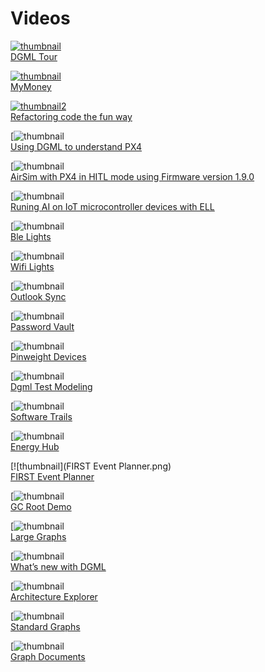 # Videos

[![thumbnail](DGMLTour.png)<br/>DGML Tour](https://youtu.be/wIjCdOrZj-I)

[![thumbnail](MyMoney.png)<br/>MyMoney](https://lovettsoftwarestorage.blob.core.windows.net/videos/MyMoney.mp4)

[![thumbnail2](CoyoteRefactoring.png)<br/>Refactoring code the fun way](https://lovettsoftwarestorage.blob.core.windows.net/videos/CoyoteRefactoring.mp4)

[![thumbnail](PX4_topics.png)<br/>[Using DGML to understand PX4](https://lovettsoftwarestorage.blob.core.windows.net/videos/PX4_Topics.mp4)

[![thumbnail](AirSimPx4v1.9.png)<br/>[AirSim with PX4 in HITL mode using Firmware version 1.9.0](https://lovettsoftwarestorage.blob.core.windows.net/videos/AirSimPx4v9.mp4)

[![thumbnail](KeywordSpotter.png)<br/>[Runing AI on IoT microcontroller devices with ELL](https://lovettsoftwarestorage.blob.core.windows.net/videos/ELL_MXCHIP_Oct2018.mp4)

[![thumbnail](BleLights.png)<br/>[Ble Lights](https://lovettsoftwarestorage.blob.core.windows.net/videos/BleLights.mp4)

[![thumbnail](WifiLights.png)<br/>[Wifi Lights](https://lovettsoftwarestorage.blob.core.windows.net/videos/WifiLights.mp4)

[![thumbnail](OutlookSync.png)<br/>[Outlook Sync](https://lovettsoftwarestorage.blob.core.windows.net/videos/OutlookSync.mp4)

[![thumbnail](PasswordVault.png)<br/>[Password Vault](https://lovettsoftwarestorage.blob.core.windows.net/videos/PasswordVault.mp4)

[![thumbnail](PinweightDev.png)<br/>[Pinweight Devices](https://lovettsoftwarestorage.blob.core.windows.net/videos/PinweightDev.mp4)

[![thumbnail](DgmlTestModel.png)<br/>[Dgml Test Modeling](https://lovettsoftwarestorage.blob.core.windows.net/videos/DgmlTestModel.mp4)

[![thumbnail](SoftwareTrails.png)<br/>[Software Trails](https://lovettsoftwarestorage.blob.core.windows.net/videos/SoftwareTrails.mp4)

[![thumbnail](EnergyHub.png)<br/>[Energy Hub](https://lovettsoftwarestorage.blob.core.windows.net/videos/EnergyHub.mp4)

[![thumbnail](FIRST Event Planner.png)<br/>[FIRST Event Planner](https://lovettsoftwarestorage.blob.core.windows.net/videos/FIRST%20Event%20Planner.mp4)

[![thumbnail](GCRootDemo.png)<br/>[GC Root Demo](https://lovettsoftwarestorage.blob.core.windows.net/videos/GCRootDemo.mp4)

[![thumbnail](LargeGraphs.png)<br/>[Large Graphs](https://lovettsoftwarestorage.blob.core.windows.net/videos/LargeGraphs.mp4)

[![thumbnail](WhatsNew.png)<br/>[What’s new with DGML](https://lovettsoftwarestorage.blob.core.windows.net/videos/WhatsNew.mp4)

[![thumbnail](ArchitectureExplorer.png)<br/>[Architecture Explorer](https://lovettsoftwarestorage.blob.core.windows.net/videos/ArchitectureExplorer.mp4)

[![thumbnail](StandardGraphs.png)<br/>[Standard Graphs](https://lovettsoftwarestorage.blob.core.windows.net/videos/StandardGraphs.mp4)

[![thumbnail](GraphDocuments.png)<br/>[Graph Documents](https://lovettsoftwarestorage.blob.core.windows.net/videos/GraphDocuments.mp4)


